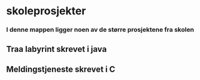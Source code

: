 # skoleprosjekter

### I denne mappen ligger noen av de større prosjektene fra skolen

## Traa labyrint skrevet i java
## Meldingstjeneste skrevet i C
